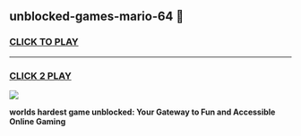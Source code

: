 
## unblocked-games-mario-64 👋
<h3>
<a href="https://premium.freeplayer.one?title=unblocked-games-mario-64&ref=14F">CLICK TO PLAY</a></h3>
<hr>

<h3>
<a href="https://premium.freeplayer.one?title=unblocked-games-mario-64&ref=14F">CLICK 2 PLAY</a>
  
</h3>

<a href="https://premium.freeplayer.one?title=unblocked-games-mario-64&ref=12F/"><img src="https://clearcache.store/games.png"></a>


**worlds hardest game unblocked: Your Gateway to Fun and Accessible Online Gaming**
